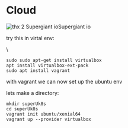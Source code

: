 # Cloud

![thx 2&#x20;
Supergiant ioSupergiant io
](<../../.gitbook/assets/image (4).png>)

try this in virtal env:

\


```
sudo sudo apt-get install virtualbox
apt install virtualbox-ext-pack
sudo apt install vagrant
```

with vagrant we can now set up the ubuntu env

lets make a directory:

```
mkdir superUk8s
cd superUk8s
vagrant init ubuntu/xenial64
vagrant up --provider virtualbox

```

